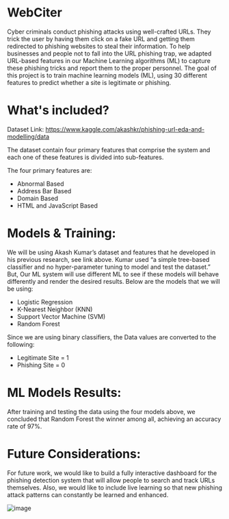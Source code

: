 # WebCiter
Cyber criminals conduct phishing attacks using well-crafted URLs. They trick the user by having them click on a fake URL and getting them redirected to phishing websites to steal their information. To help businesses and people not to fall into the URL phishing trap, we adapted URL-based features in our Machine Learning algorithms (ML) to capture these phishing tricks and report them to the proper personnel. The goal of this project is to train machine learning models (ML), using 30 different features to predict whether a site is legitimate or phishing.

# What's included?
Dataset Link: https://www.kaggle.com/akashkr/phishing-url-eda-and-modelling/data

The dataset contain four primary features that comprise the system and each one of these features is divided into sub-features.

The four primary features are:
-	Abnormal Based
-	Address Bar Based
-	Domain Based
-	HTML and JavaScript Based

# Models & Training:
We will be using Akash Kumar’s dataset and features that he developed in his previous research, see link above. Kumar used “a simple tree-based classifier and no hyper-parameter tuning to model and test the dataset.” But, Our ML system will use different ML to see if these models will behave differently and render the desired results. Below are the models that we will be using:
- Logistic Regression
- K-Nearest Neighbor (KNN)
- Support Vector Machine (SVM)
- Random Forest

Since we are using binary classifiers, the Data values are converted to the following:
- Legitimate Site = 1
- Phishing Site = 0

# ML Models Results:
After training and testing the data using the four models above, we concluded that Random Forest the winner among all, achieving an accuracy rate of 97%.

# Future Considerations:
For future work, we would like to build a fully interactive dashboard for the phishing detection system that will allow people to search and track URLs themselves. Also, we would like to include live learning so that new phishing attack patterns can constantly be learned and enhanced.


![image](https://user-images.githubusercontent.com/51243880/138733811-da8886d8-8b52-4757-b80e-f00b3f2733d7.png)
